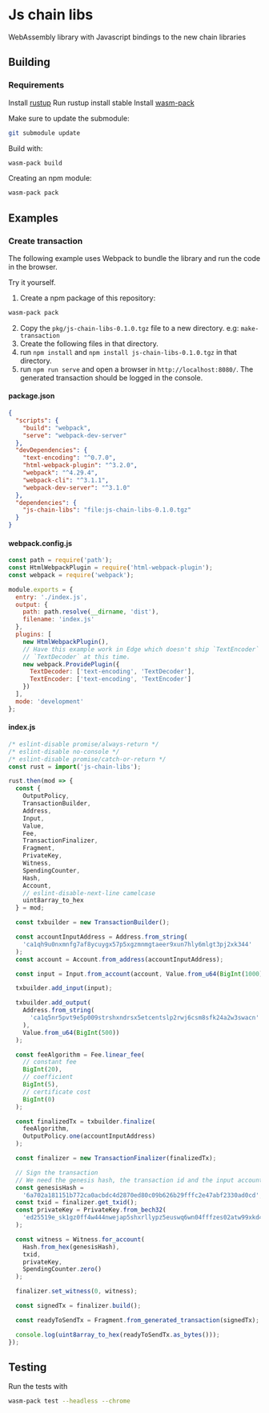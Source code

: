 # Js chain libs

WebAssembly library with Javascript bindings to the new chain libraries 

## Building 

### Requirements

Install [rustup](https://rustup.rs/)
Run rustup install stable
Install [wasm-pack](https://rustwasm.github.io/wasm-pack/installer/)

Make sure to update the submodule:

```sh
git submodule update
```

Build with:

``` sh
wasm-pack build
```

Creating an npm module:

```sh
wasm-pack pack
```

## Examples

### Create transaction

The following example uses Webpack to bundle the library and run the code in the browser.

Try it yourself.

1. Create a npm package of this repository:
```sh
wasm-pack pack
```
2. Copy the `pkg/js-chain-libs-0.1.0.tgz` file to a new directory. e.g: `make-transaction`
3. Create the following files in that directory.
4. run `npm install` and `npm install js-chain-libs-0.1.0.tgz` in that directory.
5. run `npm run serve` and open a browser in `http://localhost:8080/`. The generated transaction should be logged in the console.

#### package.json

```json
{
  "scripts": {
    "build": "webpack",
    "serve": "webpack-dev-server"
  },
  "devDependencies": {
    "text-encoding": "^0.7.0",
    "html-webpack-plugin": "^3.2.0",
    "webpack": "^4.29.4",
    "webpack-cli": "^3.1.1",
    "webpack-dev-server": "^3.1.0"
  },
  "dependencies": {
    "js-chain-libs": "file:js-chain-libs-0.1.0.tgz"
  }
}
```

#### webpack.config.js

```js
const path = require('path');
const HtmlWebpackPlugin = require('html-webpack-plugin');
const webpack = require('webpack');

module.exports = {
  entry: './index.js',
  output: {
    path: path.resolve(__dirname, 'dist'),
    filename: 'index.js'
  },
  plugins: [
    new HtmlWebpackPlugin(),
    // Have this example work in Edge which doesn't ship `TextEncoder` or
    // `TextDecoder` at this time.
    new webpack.ProvidePlugin({
      TextDecoder: ['text-encoding', 'TextDecoder'],
      TextEncoder: ['text-encoding', 'TextEncoder']
    })
  ],
  mode: 'development'
};

```

#### index.js

```js
/* eslint-disable promise/always-return */
/* eslint-disable no-console */
/* eslint-disable promise/catch-or-return */
const rust = import('js-chain-libs');

rust.then(mod => {
  const {
    OutputPolicy,
    TransactionBuilder,
    Address,
    Input,
    Value,
    Fee,
    TransactionFinalizer,
    Fragment,
    PrivateKey,
    Witness,
    SpendingCounter,
    Hash,
    Account,
    // eslint-disable-next-line camelcase
    uint8array_to_hex
  } = mod;

  const txbuilder = new TransactionBuilder();

  const accountInputAddress = Address.from_string(
    'ca1qh9u0nxmnfg7af8ycuygx57p5xgzmnmgtaeer9xun7hly6mlgt3pj2xk344'
  );
  const account = Account.from_address(accountInputAddress);

  const input = Input.from_account(account, Value.from_u64(BigInt(1000)));

  txbuilder.add_input(input);

  txbuilder.add_output(
    Address.from_string(
      'ca1q5nr5pvt9e5p009strshxndrsx5etcentslp2rwj6csm8sfk24a2w3swacn'
    ),
    Value.from_u64(BigInt(500))
  );

  const feeAlgorithm = Fee.linear_fee(
    // constant fee
    BigInt(20),
    // coefficient
    BigInt(5),
    // certificate cost
    BigInt(0)
  );

  const finalizedTx = txbuilder.finalize(
    feeAlgorithm,
    OutputPolicy.one(accountInputAddress)
  );

  const finalizer = new TransactionFinalizer(finalizedTx);

  // Sign the transaction
  // We need the genesis hash, the transaction id and the input account private key
  const genesisHash =
    '6a702a181151b772ca0acbdc4d2870ed80c09b626b29fffc2e47abf2330ad0cd';
  const txid = finalizer.get_txid();
  const privateKey = PrivateKey.from_bech32(
    'ed25519e_sk1gz0ff4w444nwejap5shxrllypz5euswq6wn04fffzes02atw99xkd4jn838v3vrfg9eqt7f4sxjlsy0tdcmj0d2dqvwc8ztwgyfnwyszvjg32'
  );

  const witness = Witness.for_account(
    Hash.from_hex(genesisHash),
    txid,
    privateKey,
    SpendingCounter.zero()
  );

  finalizer.set_witness(0, witness);

  const signedTx = finalizer.build();

  const readyToSendTx = Fragment.from_generated_transaction(signedTx);

  console.log(uint8array_to_hex(readyToSendTx.as_bytes()));
});
```

## Testing

Run the tests with

```sh
wasm-pack test --headless --chrome
```